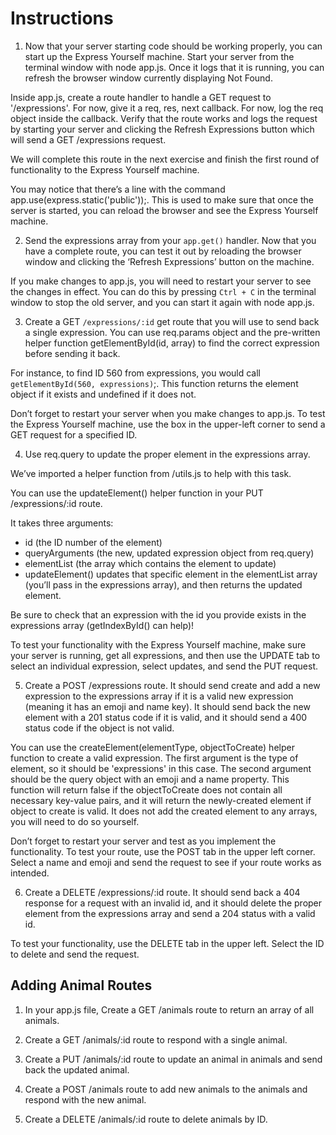 # Instructions

1. Now that your server starting code should be working properly, you can start up the Express Yourself machine. Start your server from the terminal window with node app.js. Once it logs that it is running, you can refresh the browser window currently displaying Not Found.

Inside app.js, create a route handler to handle a GET request to '/expressions'. For now, give it a req, res, next callback. For now, log the req object inside the callback. Verify that the route works and logs the request by starting your server and clicking the Refresh Expressions button which will send a GET /expressions request.

We will complete this route in the next exercise and finish the first round of functionality to the Express Yourself machine.

You may notice that there’s a line with the command app.use(express.static('public'));. This is used to make sure that once the server is started, you can reload the browser and see the Express Yourself machine.

2. Send the expressions array from your `app.get()` handler. Now that you have a complete route, you can test it out by reloading the browser window and clicking the ‘Refresh Expressions’ button on the machine.

If you make changes to app.js, you will need to restart your server to see the changes in effect. You can do this by pressing `Ctrl + C` in the terminal window to stop the old server, and you can start it again with node app.js.

3. Create a GET `/expressions/:id` get route that you will use to send back a single expression. You can use req.params object and the pre-written helper function getElementById(id, array) to find the correct expression before sending it back.

For instance, to find ID 560 from expressions, you would call `getElementById(560, expressions)`;. This function returns the element object if it exists and undefined if it does not.

Don’t forget to restart your server when you make changes to app.js. To test the Express Yourself machine, use the box in the upper-left corner to send a GET request for a specified ID.

4. Use req.query to update the proper element in the expressions array.

We’ve imported a helper function from /utils.js to help with this task.

You can use the updateElement() helper function in your PUT /expressions/:id route.

It takes three arguments:

- id (the ID number of the element)
- queryArguments (the new, updated expression object from req.query)
- elementList (the array which contains the element to update)
- updateElement() updates that specific element in the elementList array (you’ll pass in the expressions array), and then returns the updated element.

Be sure to check that an expression with the id you provide exists in the expressions array (getIndexById() can help)!

To test your functionality with the Express Yourself machine, make sure your server is running, get all expressions, and then use the UPDATE tab to select an individual expression, select updates, and send the PUT request.

5. Create a POST /expressions route. It should send create and add a new expression to the expressions array if it is a valid new expression (meaning it has an emoji and name key). It should send back the new element with a 201 status code if it is valid, and it should send a 400 status code if the object is not valid.

You can use the createElement(elementType, objectToCreate) helper function to create a valid expression. The first argument is the type of element, so it should be 'expressions' in this case. The second argument should be the query object with an emoji and a name property. This function will return false if the objectToCreate does not contain all necessary key-value pairs, and it will return the newly-created element if object to create is valid. It does not add the created element to any arrays, you will need to do so yourself.

Don’t forget to restart your server and test as you implement the functionality. To test your route, use the POST tab in the upper left corner. Select a name and emoji and send the request to see if your route works as intended.

6. Create a DELETE /expressions/:id route. It should send back a 404 response for a request with an invalid id, and it should delete the proper element from the expressions array and send a 204 status with a valid id.

To test your functionality, use the DELETE tab in the upper left. Select the ID to delete and send the request.

## Adding Animal Routes

1. In your app.js file, Create a GET /animals route to return an array of all animals.

2. Create a GET /animals/:id route to respond with a single animal.

3. Create a PUT /animals/:id route to update an animal in animals and send back the updated animal.

4. Create a POST /animals route to add new animals to the animals and respond with the new animal.

5. Create a DELETE /animals/:id route to delete animals by ID.